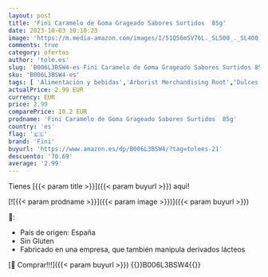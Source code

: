 ```yaml
---
layout: post
title: 'Fini Caramelo de Goma Grageado Sabores Surtidos  85g'
date: 2023-10-03 10:10:23
image: 'https://m.media-amazon.com/images/I/51Q56mSV76L._SL500_._SL400_.jpg'
comments: true
category: ofertas
author: 'tole.es'
slug: 'B006L3BSW4-es Fini Caramelo de Goma Grageado Sabores Surtidos 85g'
sku: 'B006L3BSW4-es'
tags: [ 'Alimentación y bebidas','Arborist Merchandising Root','Dulces, chocolates y chicles','Golosinas','Grageas de jalea','Novedades en Alimentación y bebidas','Self Service','Snacks y dulces','Special Features Stores','dd53b5bc-bcd1-4c9b-ab43-793ed912ccdd_0','dd53b5bc-bcd1-4c9b-ab43-793ed912ccdd_2401','fini','🇪🇸', ]
actualPrice: 2.99 EUR
currency: EUR
price: 2.99
comparePrice: 10.2 EUR
prodname: 'Fini Caramelo de Goma Grageado Sabores Surtidos  85g'
country: 'es'
flag: '🇪🇸'
brand: 'Fini'
buyurl: 'https://www.amazon.es/dp/B006L3BSW4/?tag=tolees-21'
descuento: '70.69'
average: '2.99'
---
```


Tienes [{{< param title >}}]({{< param buyurl >}}) aqui!

[![{{< param prodname >}}]({{< param image >}})]({{< param buyurl >}})

🔎:

- País de origen: España
- Sin Gluten
- Fabricado en una empresa, que también manipula derivados lácteos

[🛒 Comprar!!!]({{< param buyurl >}})
{{<world>}}B006L3BSW4{{</world>}}

